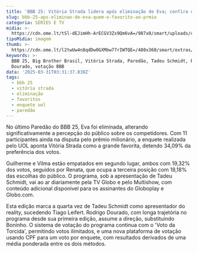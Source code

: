 ```yaml
---
title: 'BBB 25: Vitória Strada lidera após eliminação de Eva; confira os favoritos'
slug: bbb-25-aps-eliminao-de-eva-quem-o-favorito-ao-prmio
categoria: SÉRIES E TV
midia: >-
  https://cdn.ome.lt/tSl-dEJimHh-ArECGV3Zs9Qm6vA=/987x0/smart/uploads/conteudo/fotos/bbb25-favorito.jpg
tipoMidia: imagem
thumb: >-
  https://cdn.ome.lt/l2twUw4n8qdDw0GXMbw77rIWTQE=/480x360/smart/extras/conteudos/bbb25-favorito-peq.jpg
keywords: >-
  BBB 25, Big Brother Brasil, Vitória Strada, Paredão, Tadeu Schmidt, Rodrigo
  Dourado, votação BBB
data: '2025-03-31T03:31:37.838Z'
tags:
  - bbb 25
  - vitória strada
  - eliminação
  - favoritos
  - enquete uol
  - paredão
---
```


No último Paredão do BBB 25, Eva foi eliminada, alterando significativamente a percepção do público sobre os competidores. Com 11 participantes ainda na disputa pelo prêmio milionário, a enquete realizada pelo UOL aponta Vitória Strada como a grande favorita, detendo 34,09% da preferência dos votos.

Guilherme e Vilma estão empatados em segundo lugar, ambos com 19,32% dos votos, seguidos por Renata, que ocupa a terceira posição com 18,18% das escolhas do público. O programa, sob a apresentação de Tadeu Schmidt, vai ao ar diariamente pela TV Globo e pelo Multishow, com conteúdo adicional disponível para os assinantes do Globoplay e Globo.com.

Esta edição marca a quarta vez de Tadeu Schmidt como apresentador do reality, sucedendo Tiago Leifert. Rodrigo Dourado, com longa trajetória no programa desde sua primeira edição, assume a direção, substituindo Boninho. O sistema de votação do programa continua com o 'Voto da Torcida', permitindo votos ilimitados, e uma nova plataforma de votação usando CPF para um voto por enquete, com resultados derivados de uma média ponderada entre os dois métodos.
